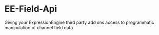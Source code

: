 EE-Field-Api
============

Giving your ExpressionEngine third party add ons access to programmatic manipulation of channel field data
